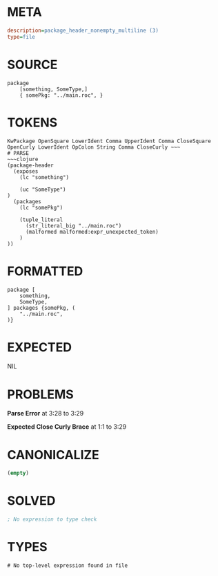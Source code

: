 # META
~~~ini
description=package_header_nonempty_multiline (3)
type=file
~~~
# SOURCE
~~~roc
package
	[something, SomeType,]
	{ somePkg: "../main.roc", }
~~~
# TOKENS
~~~text
KwPackage OpenSquare LowerIdent Comma UpperIdent Comma CloseSquare OpenCurly LowerIdent OpColon String Comma CloseCurly ~~~
# PARSE
~~~clojure
(package-header
  (exposes
    (lc "something")

    (uc "SomeType")
)
  (packages
    (lc "somePkg")

    (tuple_literal
      (str_literal_big "../main.roc")
      (malformed malformed:expr_unexpected_token)
    )
))
~~~
# FORMATTED
~~~roc
package [
	something,
	SomeType,
] packages {somePkg, (
	"../main.roc",
)}

~~~
# EXPECTED
NIL
# PROBLEMS
**Parse Error**
at 3:28 to 3:29

**Expected Close Curly Brace**
at 1:1 to 3:29

# CANONICALIZE
~~~clojure
(empty)
~~~
# SOLVED
~~~clojure
; No expression to type check
~~~
# TYPES
~~~roc
# No top-level expression found in file
~~~
